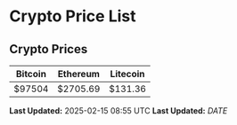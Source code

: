 # Crypto Price List

## Crypto Prices
| Bitcoin | Ethereum | Litecoin |
| ------- | -------- | -------- |
| $97504 | $2705.69 | $131.36 |
**Last Updated:** 2025-02-15 08:55 UTC
**Last Updated:** $DATE$
